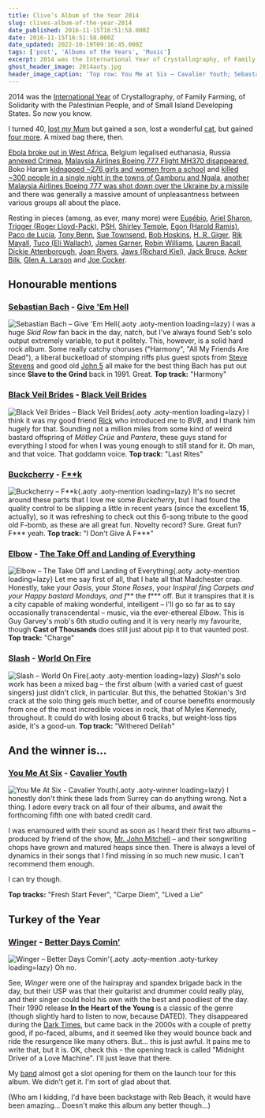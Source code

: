 ```yaml
---
title: Clive’s Album of the Year 2014
slug: clives-album-of-the-year-2014
date_published: 2016-11-15T16:51:58.000Z
date: 2016-11-15T16:51:58.000Z
date_updated: 2022-10-19T09:16:45.000Z
tags: ['post', 'Albums of the Years', 'Music']
excerpt: 2014 was the International Year of Crystallography, of Family Farming, of Solidarity with the Palestinian People, and of Small Island Developing States.
ghost_header_image: 2014aoty.jpg
header_image_caption: 'Top row: You Me at Six – Cavalier Youth; Sebastain Bach – Give ’Em Hell; Black Veil Brides – Black Veil Brides. Bottom row: Buckcherry – F***; Elbow – The Take-Off and Landing of Everything; Slash – World On Fire'
---
```


2014 was the [International Year](https://en.wikipedia.org/wiki/International_observance#2010s) of Crystallography, of Family Farming, of Solidarity with the Palestinian People, and of Small Island Developing States. So now you know.

I turned 40, [lost my Mum](http://www.eastbourneherald.co.uk/news/a-life-dedicated-to-politics-1-5876358) but gained a son, lost a wonderful [cat](/the-wrong-number-of-cats), but gained [four more](/incoming). A mixed bag there, then.

[Ebola broke out in West Africa](https://en.wikipedia.org/wiki/Ebola_virus_epidemic_in_West_Africa), Belgium legalised euthanasia, Russia [annexed Crimea](https://en.wikipedia.org/wiki/Annexation_of_Crimea_by_the_Russian_Federation), [Malaysia Airlines Boeing 777 Flight MH370 disappeared](https://en.wikipedia.org/wiki/Malaysia_Airlines_Flight_370), Boko Haram [kidnapped ~276 girls and women from a school](https://en.wikipedia.org/wiki/Chibok_schoolgirls_kidnapping) and [killed ~300 people in a single night in the towns of Gamboru and Ngala](https://en.wikipedia.org/wiki/2014_Gamboru_Ngala_attack), [another Malaysia Airlines Boeing 777 was shot down over the Ukraine by a missile](https://en.wikipedia.org/wiki/Malaysia_Airlines_Flight_17) and there was generally a massive amount of unpleasantness between various groups all about the place.

Resting in pieces (among, as ever, many more) were [Eusébio](https://en.wikipedia.org/wiki/Eus%C3%A9bio), [Ariel Sharon](https://en.wikipedia.org/wiki/Ariel_Sharon), [Trigger (Roger Lloyd-Pack)](https://en.wikipedia.org/wiki/Roger_Lloyd-Pack), [PSH](https://en.wikipedia.org/wiki/Philip_Seymour_Hoffman), [Shirley Temple](https://en.wikipedia.org/wiki/Shirley_Temple), [Egon (Harold Ramis)](https://en.wikipedia.org/wiki/Harold_Ramis), [Paco de Lucía](https://en.wikipedia.org/wiki/Paco_de_Luc%C3%ADa), [Tony Benn](https://en.wikipedia.org/wiki/Tony_Benn), [Sue Townsend](https://en.wikipedia.org/wiki/Sue_Townsend), [Bob Hoskins](https://en.wikipedia.org/wiki/Bob_Hoskins), [H. R. Giger](https://en.wikipedia.org/wiki/H._R._Giger), [Rik Mayall](https://en.wikipedia.org/wiki/Rik_Mayall), [Tuco (Eli Wallach)](https://en.wikipedia.org/wiki/Eli_Wallach), [James Garner](https://en.wikipedia.org/wiki/James_Garner), [Robin Williams](https://en.wikipedia.org/wiki/Robin_Williams), [Lauren Bacall](https://en.wikipedia.org/wiki/Lauren_Bacall), [Dickie Attenborough](https://en.wikipedia.org/wiki/Richard_Attenborough), [Joan Rivers](https://en.wikipedia.org/wiki/Joan_Rivers), [Jaws (Richard Kiel)](https://en.wikipedia.org/wiki/Richard_Kiel), [Jack Bruce](https://en.wikipedia.org/wiki/Jack_Bruce), [Acker Bilk](https://en.wikipedia.org/wiki/Acker_Bilk), [Glen A. Larson](https://en.wikipedia.org/wiki/Glen_A._Larson) and [Joe Cocker](https://en.wikipedia.org/wiki/Joe_Cocker).

## Honourable mentions

### [Sebastian Bach](https://twitter.com/sebastianbach) - [Give 'Em Hell](https://www.amazon.co.uk/Give-Em-Hell-Sebastian-Bach/dp/B00JQ3UX0E/)

![Sebastian Bach – Give 'Em Hell](/public/images/2020/05/sebastian-bach_give-em-hell.jpeg){.aoty .aoty-mention loading=lazy} I was a huge *Skid Row* fan back in the day, natch, but I've always found Seb's solo output extremely variable, to put it politely. This, however, is a solid hard rock album. Some really catchy choruses ("Harmony", "All My Friends Are Dead"), a liberal bucketload of stomping riffs plus guest spots from [Steve Stevens](https://en.wikipedia.org/wiki/Steve_Stevens) and good old [John 5](https://en.wikipedia.org/wiki/John_5_(guitarist)) all make for the best thing Bach has put out since **Slave to the Grind** back in 1991. Great. **Top track:** "Harmony"

### [Black Veil Brides](http://www.blackveilbrides.net/) - [Black Veil Brides](https://www.amazon.co.uk/Black-Veil-Brides/dp/B00OI60O76/)

![Black Veil Brides – Black Veil Brides](/public/images/2020/05/black-veil-brides_black-veil-brides.jpeg){.aoty .aoty-mention loading=lazy} I think it was my good friend [Rick](https://twitter.com/rfbooth) who introduced me to *BVB*, and I thank him hugely for that. Sounding not a million miles from some kind of weird bastard offspring of *Mötley Crüe* and *Pantera*, these guys stand for everything I stood for when I was young enough to still stand for it. Oh man, and that voice. That goddamn voice. **Top track:** "Last Rites"

### [Buckcherry](http://www.buckcherry.com/) - [F\*\*k](https://www.amazon.co.uk/Fuck-Uncn-Buckcherry/dp/B00M3TK7I6/)

![Buckcherry – F\*\*k](/public/images/2020/05/buckcherry_fuck.jpeg){.aoty .aoty-mention loading=lazy} It's no secret around these parts that I love me some *Buckcherry*, but I had found the quality control to be slipping a little in recent years (since the excellent **15**, actually), so it was refreshing to check out this 6-song tribute to the good old F-bomb, as these are all great fun. Novelty record? Sure. Great fun? F\*\*\* yeah. **Top track:** "I Don't Give A F\*\*\*"

### [Elbow](http://www.elbow.co.uk/) - [The Take Off and Landing of Everything](https://www.amazon.co.uk/Take-Off-Landing-Everything/dp/B00IOVNK72/)

![Elbow – The Take Off and Landing of Everything](/public/images/2020/05/elbow_the-take-off-and-landing-of-everything.jpeg){.aoty .aoty-mention loading=lazy} Let me say first of all, that I hate all that Madchester crap. Honestly, take your *Oasis*, your *Stone Roses*, your *Inspiral f***ing Carpets* and your *Happy bastard Mondays*, and f*** the f*** off. But it transpires that it is a city capable of making wonderful, intelligent – I'll go so far as to say occasionally transcendental – music, via the ever-ethereal *Elbow*. This is Guy Garvey's mob's 6th studio outing and it is very nearly my favourite, though **Cast of Thousands** does still just about pip it to that vaunted post. **Top track:** "Charge"

### [Slash](http://www.slashonline.com/) - [World On Fire](https://www.amazon.co.uk/d/Digital-Music/World-Fire-Explicit-Slash/)

![Slash – World On Fire](/public/images/2020/05/slash_world-on-fire.jpeg){.aoty .aoty-mention loading=lazy} *Slash*'s solo work has been a mixed bag – the first album (with a varied cast of guest singers) just didn't click, in particular. But this, the behatted Stokian's 3rd crack at the solo thing gels much better, and of course benefits enormously from one of the most incredible voices in rock, that of Myles Kennedy, throughout. It could do with losing about 6 tracks, but weight-loss tips aside, it's a good-un. **Top track:** "Withered Delilah"

## And the winner is…

### [You Me At Six](http://www.youmeatsix.co.uk/) - [Cavalier Youth](https://www.amazon.co.uk/Cavalier-Youth-Explicit-You-Six/dp/B00HW4LIMG/)
![You Me At Six - Cavalier Youth](/public/images/2016/11/41FG2erTmaL._SS500.jpg){.aoty .aoty-winner loading=lazy}
I honestly don't think these lads from Surrey can do anything wrong. Not a thing. I adore every track on all four of their albums, and await the forthcoming fifth one with bated credit card.

I was enamoured with their sound as soon as I heard their first two albums – produced by friend of the show, [Mr. John Mitchell](https://en.wikipedia.org/wiki/John_Mitchell_(musician)) – and their songwriting chops have grown and matured heaps since then. There is always a level of dynamics in their songs that I find missing in so much new music. I can't recommend them enough.

I can try though.

**Top tracks:** "Fresh Start Fever", "Carpe Diem", "Lived a Lie"

## Turkey of the Year

### [Winger](https://www.wingertheband.com/) - [Better Days Comin'](https://smile.amazon.co.uk/Better-Days-Comin-Winger/dp/B00I4582E4/)

![Winger – Better Days Comin'](/public/images/2021/09/winger-betterdayscomin.jpg){.aoty .aoty-mention .aoty-turkey loading=lazy} Oh no.

See, *Winger* were one of the hairspray and spandex brigade back in the day, but their USP was that their guitarist and drummer could really play, and their singer could hold his own with the best and poodliest of the day. Their 1990 release **In the Heart of the Young** is a classic of the genre (though slightly hard to listen to now, because DATED). They disappeared during the [Dark Times](/the-dark-times), but came back in the 2000s with a couple of pretty good, if po-faced, albums, and it seemed like they would bounce back and ride the resurgence like many others. But… this is just awful. It pains me to write that, but it is. OK, check this - the opening track is called "Midnight Driver of a Love Machine". I'll just leave that there.

My [band](http://www.indigodown.com/) almost got a slot opening for them on the launch tour for this album. We didn't get it. I'm sort of glad about that.

(Who am I kidding, I'd have been backstage with Reb Beach, it would have been amazing… Doesn't make this album any better though…)

